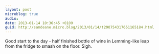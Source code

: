 ```yaml
---
layout: post
microblog: true
audio: 
date: 2013-01-14 10:36:45 +0100
guid: http://samdeane.micro.blog/2013/01/14/t290754317651165184.html
---
```

Good start to the day - half finished bottle of wine in Lemming-like leap from the fridge to smash on the floor. Sigh.
